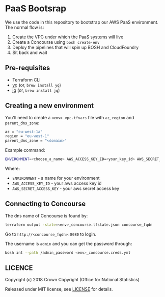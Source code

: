 # PaaS Bootsrap

We use the code in this repository to bootstrap our AWS PaaS environment. The normal flow is:

1. Create the VPC under which the PaaS systems will live
2. Create a Concourse using `bosh create-env`
3. Deploy the pipelines that will spin up BOSH and CloudFoundry
4. Sit back and wait

## Pre-requisites

- Terraform CLI
- [yq](https://github.com/mikefarah/yq) (or, `brew install yq`)
- [jq](https://stedolan.github.io/jq/) (or, `brew install jq`)

## Creating a new environment

You'll need to create a `<env>_vpc.tfvars` file with `az`, `region` and `parent_dns_zone`:

```sh
az = "eu-west-1a"
region = "eu-west-1"
parent_dns_zone = "<domain>"
```

Example command:

```sh
ENVIRONMENT=<choose_a_name> AWS_ACCESS_KEY_ID=<your_key_id> AWS_SECRET_ACCESS_KEY=<your_secret_key> make concourse
```

Where:

- `ENVIRONMENT` - a name for your environment
- `AWS_ACCESS_KEY_ID` - your aws access key id
- `AWS_SECRET_ACCESS_KEY` - your aws secret access key

## Connecting to Concourse

The dns name of Concourse is found by:

```sh
terraform output -state=<env>_concourse.tfstate.json concourse_fqdn
```

Go to `http://<concourse_fqdn>:8080` to login.

The username is `admin` and you can get the password through:

```sh
bosh int --path /admin_password <env>_concourse.creds.yml
```

## LICENCE

Copyright (c) 2018 Crown Copyright (Office for National Statistics)

Released under MIT license, see [LICENSE](LICENSE) for details.
